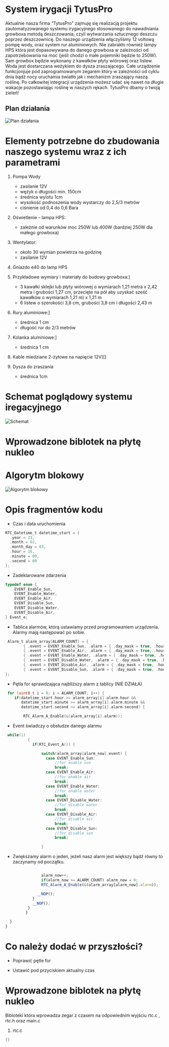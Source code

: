 # System irygacji TytusPro

Aktualnie nasza firma “TytusPro”  zajmuję się realizacją projektu zautomatyzowanego systemu irygacyjnego stosowanego do nawadniania growboxa metodą deszczowania, czyli wytwarzania sztucznego deszczu poprzez deszczownicę. Do naszego urządzenia włączyliśmy 12 voltową pompę wody, oraz system rur aluminiowych. Nie zabrakło również lampy HPS która jest dopasowywana do danego growboxa w zależności od zapotrzebowania na moc (jeśli chodzi o małe pojemniki będzie to 250W). Sam growbox będzie wykonany z kawałków płyty wiórowej oraz listew. Woda jest dostarczana weżykiem do dysza zraszającego. Całe urządzenie funkcjonjuje pod zaprogramowanym zegarem który w zależności od cyklu dnia bądź nocy uruchamia światło jak i mechanizm zraszający naszą roślinę. Po całkowitej integracji urządzenia możesz udać się nawet na długie wakacje pozostawiając roślinę w naszych rękach. TytusPro dbamy o twoją zieleń!


## Plan działania 

![Plan działania](database.PNG)


# Elementy potrzebne do zbudowania naszego systemu wraz z ich parametrami

1. Pompa Wody
    - zasilanie 12V
    - wężyk o długości min. 150cm
    - średnica wylotu 1cm
    - wysokość podnoszenia wody wystarczy do 2,5/3 metrów
    - ciśnienie od 0,4 do 0,6 Bara

2. Oświetlenie – lampa HPS:
    - zależnie od warunków moc 250W lub 400W (bardziej 250W dla małego growboxa)

3. Wentylator:
    - około 30 wymian powietrza na godzinę
    - zasilanie 12V

4. Gniazdo e40 do lamp HPS

5. Przykładowe wymiary i materiały do budowy growboxa:]
    - 3 kawałki sklejki lub płyty wiórowej o wymiarach  1,21 metra x 2,42 metra i grubości  1,27 cm, przecięte na pół aby uzyskać sześć kawałków o wymiarach 1,21 m) x 1,21 m
    - 6 listew o szerokości 3,8 cm, grubości 3,8 cm i długości 2,43 m

6. Rury aluminiowe:]
    - średnica 1 cm
    - długość rur do 2/3 metrów

7. Kolanka aluminiowe:]
    - średnica 1 cm

8. Kable miedziane 2-żyłowe na napięcie 12V][]

9. Dysza do zraszania
    - średnica 1cm

# Schemat poglądowy systemu iregacyjnego
![Schemat](Zasilacz.png)

# Wprowadzone biblotek na płytę nukleo

# Algorytm blokowy
![Algorytm blokowy](algorytma4.png)

# Opis fragmentów kodu

 - Czas i data uruchomienia

```C
RTC_Datetime_t datetime_start = {         
  .year = 23,
  .month = 02,
  .month_day = 03,                        
  .hour = 16,
  .minute = 00,
  .second = 00
};
```
- Zadeklarowane zdarzenia

```C
typedef enum {                          
	EVENT_Enable_Sun,
	EVENT_Enable_Water,
	EVENT_Enable_Air,
	EVENT_Disable_Sun,
	EVENT_Disable_Water,
	EVENT_Disable_Air,
} Event_e;
```
- Tablica alarmów, którą ustawiamy przed programowaniem urządzenia. Alarmy mają następować po sobie.

```C
 Alarm_t alarm_array[ALARM_COUNT] = {         
		{ .event = EVENT_Enable_Sun, .alarm = { .day_mask = true, .hour = 8, .minute = 0, .second = 0 } },
		{ .event = EVENT_Enable_Air, .alarm = { .day_mask = true, .hour = 12, .minute = 0, .second = 0 } },
		{ .event = EVENT_Enable_Water, .alarm = { .day_mask = true, .hour = 15, .minute = 0, .second = 0 } },
		{ .event = EVENT_Disable_Water, .alarm = { .day_mask = true, .hour = 15, .minute = 3, .second = 0 } },
		{ .event = EVENT_Disable_Air, .alarm = { .day_mask = true, .hour = 18, .minute = 0, .second = 0 } },
		{ .event = EVENT_Disable_Sun, .alarm = { .day_mask = true, .hour = 22, .minute = 0, .second = 0 } }
};
```
- Pętla for sprawdzająca najbliższy alarm z tablicy (NIE DZIAŁA)

```C
 for (uint8_t i = 0; i < ALARM_COUNT; i++) {                
    if(datetime_start.hour >= alarm_array[i].alarm.hour &&
       datetime_start.minute >= alarm_array[i].alarm.minute &&
	   datetime_start.second >= alarm_array[i].alarm.second) {

        RTC_Alarm_A_Enable(&(alarm_array[i].alarm));
 ```
- Event świadczy o obsłudze danego alarmu    

```C
 while(1)
		  {
			if(RTC_Event_A()) {

				switch(alarm_array[alarm_now].event) {         
				  case EVENT_Enable_Sun:
					  //for enable sun
					  break;
				  case EVENT_Enable_Air:
					  //for enable air
					  break;
				  case EVENT_Enable_Water:
					  //for enable water
					  break;
				  case EVENT_Disable_Water:
				  	  //for disable water
					  break;
				  case EVENT_Disable_Air:
					  //for disable air
					  break;
				  case EVENT_Disable_Sun:
					  //for disable sun
				  	  break;

				}
```
- Zwiększamy alarm o jeden, jeżeli nasz alarm jest większy bądź równy to zaczynamy od początku.
```js

				alarm_now++;                      
				if(alarm_now >= ALARM_COUNT) alarm_now = 0;     
				RTC_Alarm_A_Enable(&(alarm_array[alarm_now].alarm));

			  __NOP();
			}
			__NOP();
		  }
		 }

  }
}
```
#  Co należy dodać w przyszłości?

- Poprawić pętle for

- Ustawić pod przyciskiem aktualny czas 

# Wprowadzone biblotek na płytę nukleo

Bibloteki która wprowadza zegar z czasem na odpowiednim wyjściu rtc.c , rtc.h oraz main.c 
1. rtc.c 
```C
{}

```









